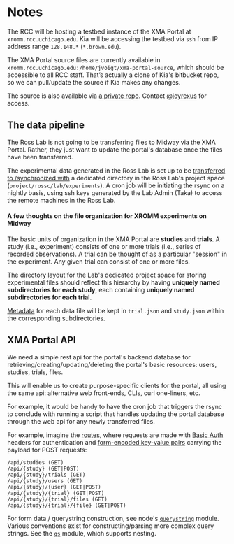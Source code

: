 # Notes

The RCC will be hosting a testbed instance of the XMA Portal at `xromm.rcc.uchicago.edu`.  Kia will be accessing the testbed via `ssh` from IP address range `128.148.*` (`*.brown.edu`).

The XMA Portal source files are currently available in `xromm.rcc.uchicago.edu:/home/jvoigt/xma-portal-source`, which should be accessible to all RCC staff. That’s actually a clone of Kia's bitbucket repo, so we can pull/update the source if Kia makes any changes.

The source is also available via [a private repo](https://github.com/rcc-uchicago/xma-portal).  Contact [@joyrexus](https://github.com/joyrexus) for access.


## The data pipeline

The Ross Lab is not going to be transferring files to Midway via the XMA Portal. Rather, they just want to update the portal's database once the files have been transferred.

The experimental data generated in the Ross Lab is set up to be [transferred to /synchronized with](rsync/README.md) a dedicated directory in the Ross Lab's project space (`project/rossc/lab/experiments`).  A cron job will be initiating the rsync on a nightly basis, using ssh keys generated by the Lab Admin (Taka) to access the remote machines in the Ross Lab.

#### A few thoughts on the file organization for XROMM experiments on Midway

The basic units of organization in the XMA Portal are **studies** and **trials**.  A
study (i.e., experiment) consists of one or more trials (i.e., series of
recorded observations).  A trial can be thought of as a particular "session" in the experiment.  Any given trial can consist of one or more files.

The directory layout for the Lab's dedicated project space for storing
experimental files should reflect this hierarchy by having **uniquely named
subdirectories for each study**, each containing **uniquely named subdirectories
for each trial**.

[Metadata](packaging.md) for each data file will be kept in `trial.json` and `study.json` within the corresponding subdirectories.


## XMA Portal API

We need a simple rest api for the portal's backend database for retrieving/creating/updating/deleting the portal's basic resources: users, studies, trials, files.

This will enable us to create purpose-specific clients for the portal, all using the same api: alternative web front-ends, CLIs, curl one-liners, etc.

For example, it would be handy to have the cron job that triggers the rsync to conclude with running a script that handles updating the portal database through the web api for any newly transferred files.

For example, imagine the [routes](http://en.wikipedia.org/wiki/Semantic_URL#Structure), where requests are made with [Basic Auth](http://en.wikipedia.org/wiki/Basic_access_authentication) headers for authentication and [form-encoded key-value pairs](http://en.wikipedia.org/wiki/Query_string#Structure) carrying the payload for POST requests:

    /api/studies (GET)
    /api/{study} (GET|POST)
    /api/{study}/trials (GET)
    /api/{study}/users (GET)
    /api/{study}/{user} (GET|POST)
    /api/{study}/{trial} (GET|POST)
    /api/{study}/{trial}/files (GET)
    /api/{study}/{trial}/{file} (GET|POST)

For form data / querystring construction, see node's [`querystring`](http://nodejs.org/api/querystring.html) module.  Various conventions exist for constructing/parsing more complex query strings.  See the [`qs`](https://github.com/hapijs/qs) module, which supports nesting.
